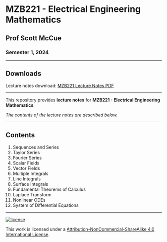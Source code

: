 # MZB221 - Electrical Engineering Mathematics

## Prof Scott McCue

### Semester 1, 2024

---

## Downloads

Lecture notes download: [MZB221 Lecture Notes PDF](https://www.github.com/Tarang74/MZB221/raw/main/MZB221%20Lecture%20Notes.pdf)

---

This repository provides **lecture notes** for **MZB221 - Electrical Engineering Mathematics**.

*The contents of the lecture notes are described below.*

---

## Contents

1. Sequences and Series
2. Taylor Series
3. Fourier Series
4. Scalar Fields
5. Vector Fields
6. Multiple Integrals
7. Line Integrals
8. Surface Integrals
9. Fundamental Theorems of Calculus
10. Laplace Transform
11. Nonlinear ODEs
12. System of Differential Equations

---

[![license](https://forthebadge.com/images/badges/cc-nc-sa.svg)](http://creativecommons.org/licenses/by-nc-sa/4.0/)

This work is licensed under a [Attribution-NonCommercial-ShareAlike 4.0 International License](http://creativecommons.org/licenses/by-nc-sa/4.0/).
